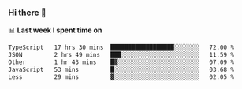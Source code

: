### Hi there 👋

<!--
**DBvc/DBvc** is a ✨ _special_ ✨ repository because its `README.md` (this file) appears on your GitHub profile.

Here are some ideas to get you started:

- 🔭 I’m currently working on ...
- 🌱 I’m currently learning ...
- 👯 I’m looking to collaborate on ...
- 🤔 I’m looking for help with ...
- 💬 Ask me about ...
- 📫 How to reach me: ...
- 😄 Pronouns: ...
- ⚡ Fun fact: ...
-->

📊 **Last week I spent time on**
<!--START_SECTION:waka-->

```txt
TypeScript   17 hrs 30 mins  ██████████████████░░░░░░░   72.00 %
JSON         2 hrs 49 mins   ███░░░░░░░░░░░░░░░░░░░░░░   11.59 %
Other        1 hr 43 mins    █▓░░░░░░░░░░░░░░░░░░░░░░░   07.09 %
JavaScript   53 mins         █░░░░░░░░░░░░░░░░░░░░░░░░   03.68 %
Less         29 mins         ▓░░░░░░░░░░░░░░░░░░░░░░░░   02.05 %
```

<!--END_SECTION:waka-->
